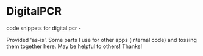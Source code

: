 # DigitalPCR
code snippets for digital pcr - 

Provided 'as-is'. Some parts I use for other apps (internal code) and tossing them together here.  May be helpful to others!  Thanks!
